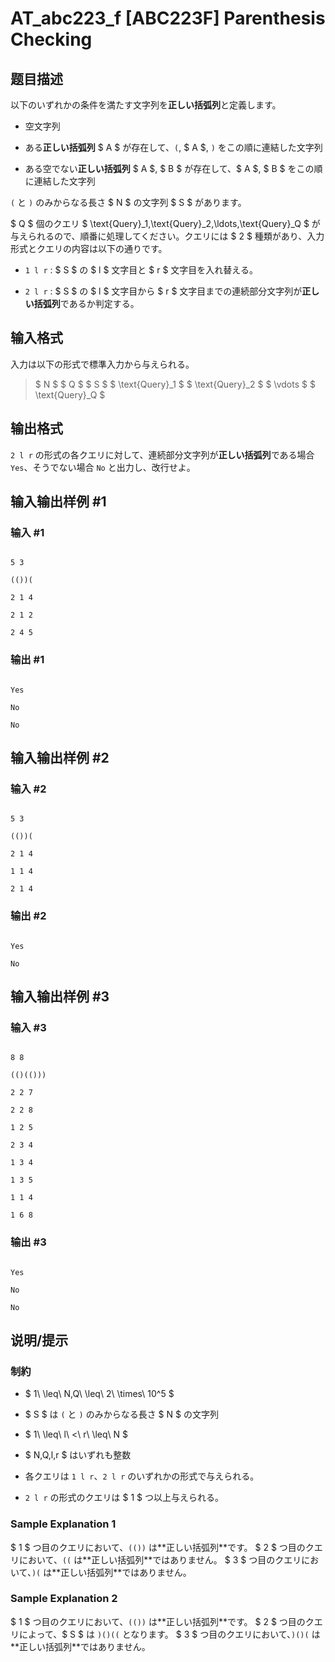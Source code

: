 # AT_abc223_f [ABC223F] Parenthesis Checking

## 题目描述

[problemUrl]: https://atcoder.jp/contests/abc223/tasks/abc223_f

以下のいずれかの条件を満たす文字列を**正しい括弧列**と定義します。

- 空文字列
- ある**正しい括弧列** $ A $ が存在して、`(`, $ A $, `)` をこの順に連結した文字列
- ある空でない**正しい括弧列** $ A $, $ B $ が存在して、$ A $, $ B $ をこの順に連結した文字列

`(` と `)` のみからなる長さ $ N $ の文字列 $ S $ があります。

$ Q $ 個のクエリ $ \text{Query}_1,\text{Query}_2,\ldots,\text{Query}_Q $ が与えられるので、順番に処理してください。クエリには $ 2 $ 種類があり、入力形式とクエリの内容は以下の通りです。

- `1 l r` : $ S $ の $ l $ 文字目と $ r $ 文字目を入れ替える。
- `2 l r` : $ S $ の $ l $ 文字目から $ r $ 文字目までの連続部分文字列が**正しい括弧列**であるか判定する。

## 输入格式

入力は以下の形式で標準入力から与えられる。

> $ N $ $ Q $ $ S $ $ \text{Query}_1 $ $ \text{Query}_2 $ $ \vdots $ $ \text{Query}_Q $

## 输出格式

`2 l r` の形式の各クエリに対して、連続部分文字列が**正しい括弧列**である場合 `Yes`、そうでない場合 `No` と出力し、改行せよ。

## 输入输出样例 #1

### 输入 #1

```
5 3
(())(
2 1 4
2 1 2
2 4 5
```

### 输出 #1

```
Yes
No
No
```

## 输入输出样例 #2

### 输入 #2

```
5 3
(())(
2 1 4
1 1 4
2 1 4
```

### 输出 #2

```
Yes
No
```

## 输入输出样例 #3

### 输入 #3

```
8 8
(()(()))
2 2 7
2 2 8
1 2 5
2 3 4
1 3 4
1 3 5
1 1 4
1 6 8
```

### 输出 #3

```
Yes
No
No
```

## 说明/提示

### 制約

- $ 1\ \leq\ N,Q\ \leq\ 2\ \times\ 10^5 $
- $ S $ は `(` と `)` のみからなる長さ $ N $ の文字列
- $ 1\ \leq\ l\ <\ r\ \leq\ N $
- $ N,Q,l,r $ はいずれも整数
- 各クエリは `1 l r`、`2 l r` のいずれかの形式で与えられる。
- `2 l r` の形式のクエリは $ 1 $ つ以上与えられる。

### Sample Explanation 1

$ 1 $ つ目のクエリにおいて、`(())` は\*\*正しい括弧列\*\*です。 $ 2 $ つ目のクエリにおいて、`((` は\*\*正しい括弧列\*\*ではありません。 $ 3 $ つ目のクエリにおいて、`)(` は\*\*正しい括弧列\*\*ではありません。

### Sample Explanation 2

$ 1 $ つ目のクエリにおいて、`(())` は\*\*正しい括弧列\*\*です。 $ 2 $ つ目のクエリによって、$ S $ は `)()((` となります。 $ 3 $ つ目のクエリにおいて、`)()(` は\*\*正しい括弧列\*\*ではありません。